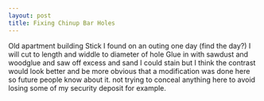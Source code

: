 ```yaml
---
layout: post
title: Fixing Chinup Bar Holes
---
```


Old apartment building
Stick I found on an outing one day (find the day?)
I will cut to length and widdle to diameter of hole
Glue in with sawdust and woodglue
and saw off excess and sand
I could stain but I think the contrast would look better and be more obvious that a modification was done here so future people know about it. not trying to conceal anything here to avoid losing some of my security deposit for example.
